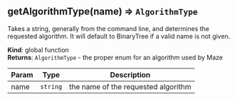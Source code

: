 <a name="getAlgorithmType"></a>

## getAlgorithmType(name) ⇒ <code>AlgorithmType</code>
Takes a string, generally from the command line, and determines
the requested algorithm.  It will default to BinaryTree if a
valid name is not given.

**Kind**: global function  
**Returns**: <code>AlgorithmType</code> - the proper enum for an algorithm used by Maze  

| Param | Type | Description |
| --- | --- | --- |
| name | <code>string</code> | the name of the requested algorithm |

